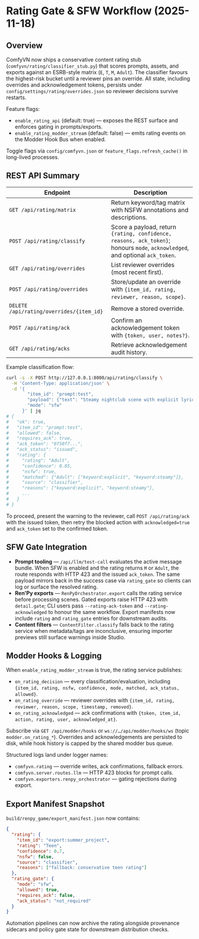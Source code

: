 # Rating Gate & SFW Workflow (2025-11-18)

## Overview

ComfyVN now ships a conservative content rating stub (`comfyvn/rating/classifier_stub.py`) that scores prompts, assets, and exports against an ESRB-style matrix (`E`, `T`, `M`, `Adult`). The classifier favours the highest-risk bucket until a reviewer pins an override. All state, including overrides and acknowledgement tokens, persists under `config/settings/rating/overrides.json` so reviewer decisions survive restarts.

Feature flags:

- `enable_rating_api` (default: true) — exposes the REST surface and enforces gating in prompts/exports.
- `enable_rating_modder_stream` (default: false) — emits rating events on the Modder Hook Bus when enabled.

Toggle flags via `config/comfyvn.json` or `feature_flags.refresh_cache()` in long-lived processes.

## REST API Summary

| Endpoint | Description |
| --- | --- |
| `GET /api/rating/matrix` | Return keyword/tag matrix with NSFW annotations and descriptions. |
| `POST /api/rating/classify` | Score a payload, return `{rating, confidence, reasons, ack_token}`; honours `mode`, `acknowledged`, and optional `ack_token`. |
| `GET /api/rating/overrides` | List reviewer overrides (most recent first). |
| `POST /api/rating/overrides` | Store/update an override with `{item_id, rating, reviewer, reason, scope}`. |
| `DELETE /api/rating/overrides/{item_id}` | Remove a stored override. |
| `POST /api/rating/ack` | Confirm an acknowledgement token with `{token, user, notes?}`. |
| `GET /api/rating/acks` | Retrieve acknowledgement audit history. |

Example classification flow:

```bash
curl -s -X POST http://127.0.0.1:8000/api/rating/classify \
  -H 'Content-Type: application/json' \
  -d '{
        "item_id": "prompt:test",
        "payload": {"text": "Steamy nightclub scene with explicit lyrics"},
        "mode": "sfw"
      }' | jq
# {
#   "ok": true,
#   "item_id": "prompt:test",
#   "allowed": false,
#   "requires_ack": true,
#   "ack_token": "0750f7...",
#   "ack_status": "issued",
#   "rating": {
#     "rating": "Adult",
#     "confidence": 0.85,
#     "nsfw": true,
#     "matched": {"Adult": ["keyword:explicit", "keyword:steamy"]},
#     "source": "classifier",
#     "reasons": ["keyword:explicit", "keyword:steamy"],
#     ...
#   }
# }
```

To proceed, present the warning to the reviewer, call `POST /api/rating/ack` with the issued token, then retry the blocked action with `acknowledged=true` and `ack_token` set to the confirmed token.

## SFW Gate Integration

- **Prompt tooling** — `/api/llm/test-call` evaluates the active message bundle. When SFW is enabled and the rating returns `M` or `Adult`, the route responds with HTTP 423 and the issued `ack_token`. The same payload mirrors back in the success case via `rating_gate` so clients can log or surface the resolved rating.
- **Ren'Py exports** — `RenPyOrchestrator.export` calls the rating service before processing scenes. Gated exports raise HTTP 423 with `detail.gate`; CLI users pass `--rating-ack-token` and `--rating-acknowledged` to honour the same workflow. Export manifests now include `rating` and `rating_gate` entries for downstream audits.
- **Content filters** — `ContentFilter.classify` falls back to the rating service when metadata/tags are inconclusive, ensuring importer previews still surface warnings inside Studio.

## Modder Hooks & Logging

When `enable_rating_modder_stream` is true, the rating service publishes:

- `on_rating_decision` — every classification/evaluation, including `{item_id, rating, nsfw, confidence, mode, matched, ack_status, allowed}`.
- `on_rating_override` — reviewer overrides with `{item_id, rating, reviewer, reason, scope, timestamp, removed}`.
- `on_rating_acknowledged` — ack confirmations with `{token, item_id, action, rating, user, acknowledged_at}`.

Subscribe via `GET /api/modder/hooks` or `ws://…/api/modder/hooks/ws` (topic `modder.on_rating_*`). Overrides and acknowledgements are persisted to disk, while hook history is capped by the shared modder bus queue.

Structured logs land under logger names:

- `comfyvn.rating` — override writes, ack confirmations, fallback errors.
- `comfyvn.server.routes.llm` — HTTP 423 blocks for prompt calls.
- `comfyvn.exporters.renpy_orchestrator` — gating rejections during export.

## Export Manifest Snapshot

`build/renpy_game/export_manifest.json` now contains:

```json
{
  "rating": {
    "item_id": "export:summer_project",
    "rating": "Teen",
    "confidence": 0.7,
    "nsfw": false,
    "source": "classifier",
    "reasons": ["fallback: conservative teen rating"]
  },
  "rating_gate": {
    "mode": "sfw",
    "allowed": true,
    "requires_ack": false,
    "ack_status": "not_required"
  }
}
```

Automation pipelines can now archive the rating alongside provenance sidecars and policy gate state for downstream distribution checks.
